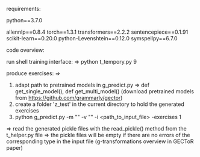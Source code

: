 requirements:

python==3.7.0

allennlp==0.8.4
torch==1.3.1
transformers==2.2.2
sentencepiece==0.1.91
scikit-learn==0.20.0
python-Levenshtein==0.12.0
symspellpy==6.7.0


code overview:

run shell training interface: 
=>
python t_tempory.py 9


produce exercises:
=>
1) adapt path to pretrained models in g_predict.py => def get_single_model(), def get_multi_model()  (download pretrained models from https://github.com/grammarly/gector)
2) create a folder 'z_test' in the current directory to hold the generated exercises
2) python g_predict.py -m "" -v "" -i <path_to_input_file> -exercises 1

=> read the generated pickle files with the read_pickle() method from the t_helper.py file
=> the pickle files will be empty if there are no errors of the corresponding type in the input file  (g-transformations overview in GECToR paper)

